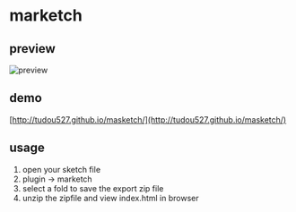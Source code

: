 # marketch


## preview

![preview](marketch-preview.pngg)

## demo
[http://tudou527.github.io/masketch/](http://tudou527.github.io/masketch/)

## usage

1. open your sketch file
2. plugin -> marketch
3. select a fold to save the export zip file
4. unzip the zipfile and view index.html in browser